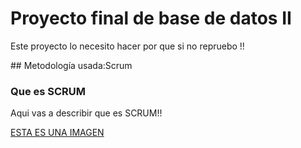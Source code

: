 # Proyecto final de base de datos II
<p>Este proyecto lo necesito hacer por que si no repruebo !!</p>
## Metodología usada:Scrum 

### Que es  SCRUM
Aqui vas a describir que es SCRUM!!


[ESTA ES UNA IMAGEN](http://www.siliconweek.com/wp-content/uploads/2016/11/oracle-logo.jpg)
